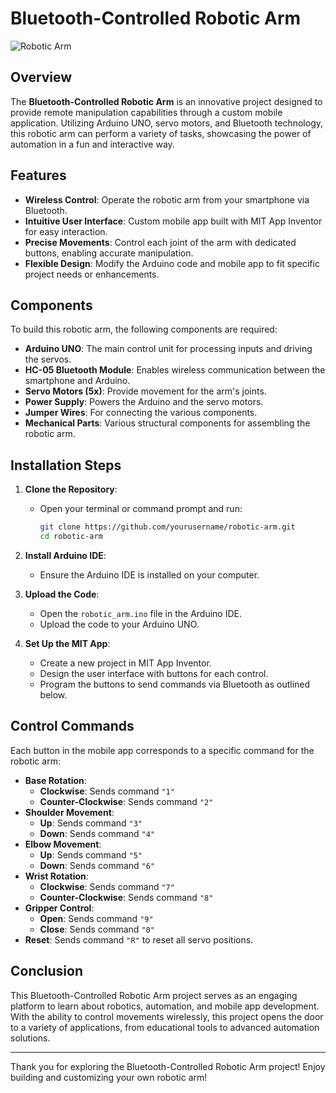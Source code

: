 # Bluetooth-Controlled Robotic Arm

![Robotic Arm](path_to_image.jpg) <!-- Replace with an actual image path -->

## Overview
The **Bluetooth-Controlled Robotic Arm** is an innovative project designed to provide remote manipulation capabilities through a custom mobile application. Utilizing Arduino UNO, servo motors, and Bluetooth technology, this robotic arm can perform a variety of tasks, showcasing the power of automation in a fun and interactive way.

## Features
- **Wireless Control**: Operate the robotic arm from your smartphone via Bluetooth.
- **Intuitive User Interface**: Custom mobile app built with MIT App Inventor for easy interaction.
- **Precise Movements**: Control each joint of the arm with dedicated buttons, enabling accurate manipulation.
- **Flexible Design**: Modify the Arduino code and mobile app to fit specific project needs or enhancements.

## Components
To build this robotic arm, the following components are required:
- **Arduino UNO**: The main control unit for processing inputs and driving the servos.
- **HC-05 Bluetooth Module**: Enables wireless communication between the smartphone and Arduino.
- **Servo Motors (5x)**: Provide movement for the arm's joints.
- **Power Supply**: Powers the Arduino and the servo motors.
- **Jumper Wires**: For connecting the various components.
- **Mechanical Parts**: Various structural components for assembling the robotic arm.

## Installation Steps
1. **Clone the Repository**:
   - Open your terminal or command prompt and run:
     ```bash
     git clone https://github.com/yourusername/robotic-arm.git
     cd robotic-arm
     ```

2. **Install Arduino IDE**:
   - Ensure the Arduino IDE is installed on your computer.

3. **Upload the Code**:
   - Open the `robotic_arm.ino` file in the Arduino IDE.
   - Upload the code to your Arduino UNO.

4. **Set Up the MIT App**:
   - Create a new project in MIT App Inventor.
   - Design the user interface with buttons for each control.
   - Program the buttons to send commands via Bluetooth as outlined below.

## Control Commands
Each button in the mobile app corresponds to a specific command for the robotic arm:
- **Base Rotation**:
  - **Clockwise**: Sends command `"1"`
  - **Counter-Clockwise**: Sends command `"2"`
- **Shoulder Movement**:
  - **Up**: Sends command `"3"`
  - **Down**: Sends command `"4"`
- **Elbow Movement**:
  - **Up**: Sends command `"5"`
  - **Down**: Sends command `"6"`
- **Wrist Rotation**:
  - **Clockwise**: Sends command `"7"`
  - **Counter-Clockwise**: Sends command `"8"`
- **Gripper Control**:
  - **Open**: Sends command `"9"`
  - **Close**: Sends command `"0"`
- **Reset**: Sends command `"R"` to reset all servo positions.

## Conclusion
This Bluetooth-Controlled Robotic Arm project serves as an engaging platform to learn about robotics, automation, and mobile app development. With the ability to control movements wirelessly, this project opens the door to a variety of applications, from educational tools to advanced automation solutions.

---

Thank you for exploring the Bluetooth-Controlled Robotic Arm project! Enjoy building and customizing your own robotic arm!
